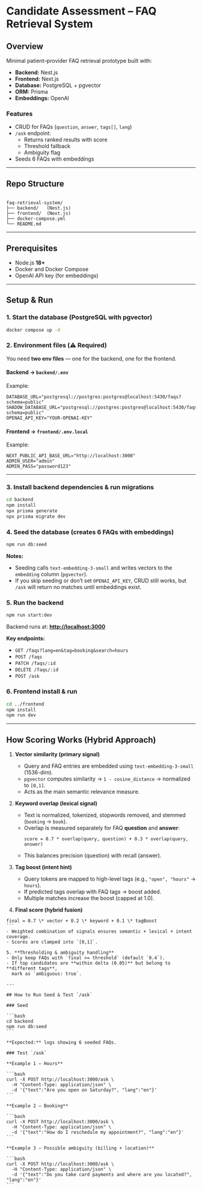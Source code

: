 # Candidate Assessment – FAQ Retrieval System

## Overview
Minimal patient–provider FAQ retrieval prototype built with:

- **Backend:** Nest.js  
- **Frontend:** Next.js  
- **Database:** PostgreSQL + pgvector  
- **ORM:** Prisma  
- **Embeddings:** OpenAI  

### Features
- CRUD for FAQs (`question`, `answer`, `tags[]`, `lang`)
- `/ask` endpoint:
  - Returns ranked results with score
  - Threshold fallback
  - Ambiguity flag
- Seeds 6 FAQs with embeddings

---

## Repo Structure
```

faq-retrieval-system/
├── backend/   (Nest.js)
├── frontend/  (Next.js)
├── docker-compose.yml
└── README.md

````

---

## Prerequisites
- Node.js **18+**
- Docker and Docker Compose
- OpenAI API key (for embeddings)

---

## Setup & Run

### 1. Start the database (PostgreSQL with pgvector)
```bash
docker compose up -d
````

### 2. Environment files (⚠️ Required)

You need **two env files** — one for the backend, one for the frontend.

#### Backend → `backend/.env`

Example:

```env
DATABASE_URL="postgresql://postgres:postgres@localhost:5430/faqs?schema=public"
SHADOW_DATABASE_URL="postgresql://postgres:postgres@localhost:5430/faqs_shadow?schema=public"
OPENAI_API_KEY="YOUR-OPENAI-KEY"
```

#### Frontend → `frontend/.env.local`

Example:

```env
NEXT_PUBLIC_API_BASE_URL="http://localhost:3000"
ADMIN_USER="admin"
ADMIN_PASS="password123"
```

---

### 3. Install backend dependencies & run migrations

```bash
cd backend
npm install
npx prisma generate
npx prisma migrate dev
```

### 4. Seed the database (creates 6 FAQs with embeddings)

```bash
npm run db:seed
```

**Notes:**

* Seeding calls `text-embedding-3-small` and writes vectors to the `embedding` column (`pgvector`).
* If you skip seeding or don’t set `OPENAI_API_KEY`, CRUD still works, but `/ask` will return no matches until embeddings exist.

### 5. Run the backend

```bash
npm run start:dev
```

Backend runs at: **[http://localhost:3000](http://localhost:3000)**

**Key endpoints:**

* `GET /faqs?lang=en&tag=booking&search=hours`
* `POST /faqs`
* `PATCH /faqs/:id`
* `DELETE /faqs/:id`
* `POST /ask`

### 6. Frontend install & run

```bash
cd ../frontend
npm install
npm run dev
```

---

## How Scoring Works (Hybrid Approach)

1. **Vector similarity (primary signal)**  
   - Query and FAQ entries are embedded using `text-embedding-3-small` (1536-dim).  
   - `pgvector` computes similarity → `1 - cosine_distance` → normalized to `[0,1]`.  
   - Acts as the main semantic relevance measure.

2. **Keyword overlap (lexical signal)**  
   - Text is normalized, tokenized, stopwords removed, and stemmed (`booking` → `book`).  
   - Overlap is measured separately for FAQ **question** and **answer**:  
     ```
     score = 0.7 * overlap(query, question) + 0.3 * overlap(query, answer)
     ```
   - This balances precision (question) with recall (answer).

3. **Tag boost (intent hint)**  
   - Query tokens are mapped to high-level tags (e.g., `"open", "hours"` → `hours`).  
   - If predicted tags overlap with FAQ tags → boost added.  
   - Multiple matches increase the boost (capped at 1.0).

4. **Final score (hybrid fusion)**  
````
final = 0.7 \* vector + 0.2 \* keyword + 0.1 \* tagBoost
```
- Weighted combination of signals ensures semantic + lexical + intent coverage.  
- Scores are clamped into `[0,1]`.

5. **Thresholding & ambiguity handling**  
- Only keep FAQs with `final >= threshold` (default `0.4`).  
- If top candidates are **within delta (0.05)** but belong to **different tags**,  
  mark as `ambiguous: true`.

---

## How to Run Seed & Test `/ask`

### Seed

```bash
cd backend
npm run db:seed
```

**Expected:** logs showing 6 seeded FAQs.

### Test `/ask`

**Example 1 – Hours**

```bash
curl -X POST http://localhost:3000/ask \
  -H "Content-Type: application/json" \
  -d '{"text":"Are you open on Saturday?", "lang":"en"}'
```

**Example 2 – Booking**

```bash
curl -X POST http://localhost:3000/ask \
  -H "Content-Type: application/json" \
  -d '{"text":"How do I reschedule my appointment?", "lang":"en"}'
```

**Example 3 – Possible ambiguity (billing + location)**

```bash
curl -X POST http://localhost:3000/ask \
  -H "Content-Type: application/json" \
  -d '{"text":"Do you take card payments and where are you located?", "lang":"en"}'
```

